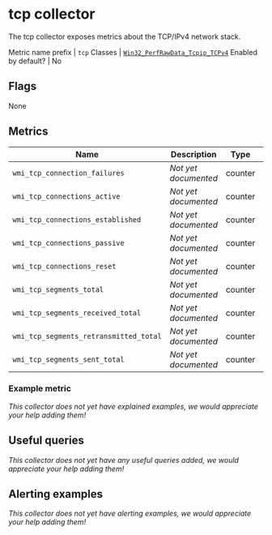 # tcp collector

The tcp collector exposes metrics about the TCP/IPv4 network stack.

Metric name prefix | `tcp`
Classes             | [`Win32_PerfRawData_Tcpip_TCPv4`](https://msdn.microsoft.com/en-us/library/aa394341(v=vs.85).aspx)
Enabled by default? | No

## Flags

None

## Metrics

Name | Description | Type | Labels
-----|-------------|------|-------
`wmi_tcp_connection_failures` | _Not yet documented_ | counter | None
`wmi_tcp_connections_active` | _Not yet documented_ | counter | None
`wmi_tcp_connections_established` | _Not yet documented_ | counter | None
`wmi_tcp_connections_passive` | _Not yet documented_ | counter | None
`wmi_tcp_connections_reset` | _Not yet documented_ | counter | None
`wmi_tcp_segments_total` | _Not yet documented_ | counter | None
`wmi_tcp_segments_received_total` | _Not yet documented_ | counter | None
`wmi_tcp_segments_retransmitted_total` | _Not yet documented_ | counter | None
`wmi_tcp_segments_sent_total` | _Not yet documented_ | counter | None

### Example metric
_This collector does not yet have explained examples, we would appreciate your help adding them!_

## Useful queries
_This collector does not yet have any useful queries added, we would appreciate your help adding them!_

## Alerting examples
_This collector does not yet have alerting examples, we would appreciate your help adding them!_
